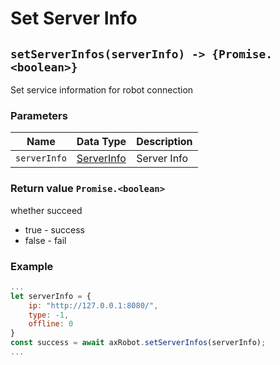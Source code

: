 ﻿# Set Server Info

## `setServerInfos(serverInfo) -> {Promise.<boolean>}`

Set service information for robot connection

### Parameters

| Name  | Data Type | Description |
| ------------ | --------------------------------- | ---------- |
| `serverInfo` | [ServerInfo](../../../Define/Define-ServerInfo) | Server Info |

### Return value `Promise.<boolean>`

whether succeed

- true - success
- false - fail

### Example

```javascript
...
let serverInfo = {
    ip: "http://127.0.0.1:8080/",
    type: -1,
    offline: 0
}
const success = await axRobot.setServerInfos(serverInfo);
...
```
